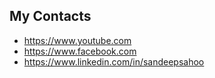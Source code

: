 ## My Contacts
- https://www.youtube.com
- https://www.facebook.com
- https://www.linkedin.com/in/sandeepsahoo
